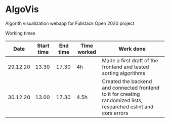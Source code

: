 # AlgoVis

Algorith visualization webapp for Fullstack Open 2020 project

Working times

Date | Start time | End time | Time worked | Work done 
-----|------------|----------|-------------|-----------
29.12.20 | 13.30 | 17.30 | 4h | Made a first draft of the frontend and tested sorting algorithms
30.12.20 | 13.00 | 17.30 | 4.5h | Created the backend and connected frontend to it for creating randomized lists, researched eslint and cors errors
